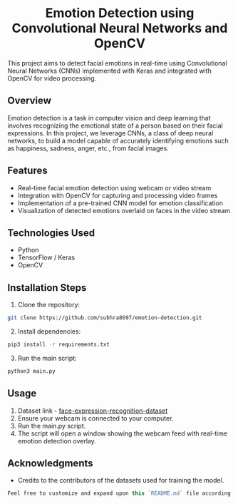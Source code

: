 <h1 align="center"> Emotion Detection using Convolutional Neural Networks and OpenCV</h1>

This project aims to detect facial emotions in real-time using Convolutional Neural Networks (CNNs) implemented with Keras and integrated with OpenCV for video processing.

## Overview

Emotion detection is a task in computer vision and deep learning that involves recognizing the emotional state of a person based on their facial expressions. In this project, we leverage CNNs, a class of deep neural networks, to build a model capable of accurately identifying emotions such as happiness, sadness, anger, etc., from facial images.

## Features

- Real-time facial emotion detection using webcam or video stream
- Integration with OpenCV for capturing and processing video frames
- Implementation of a pre-trained CNN model for emotion classification
- Visualization of detected emotions overlaid on faces in the video stream

## Technologies Used

- Python
- TensorFlow / Keras
- OpenCV

## Installation Steps

1. Clone the repository:
```bash
git clone https://github.com/subhra8697/emotion-detection.git
```
2. Install dependencies:
```bash
pip3 install -r requirements.txt
```
3. Run the main script:
```bash
python3 main.py
```
## Usage
1. Dataset link - [ face-expression-recognition-dataset](https://www.kaggle.com/jonathanoheix/face-expression-recognition-dataset)
2. Ensure your webcam is connected to your computer.
3. Run the main.py script.
4. The script will open a window showing the webcam feed with real-time emotion detection overlay.
## Acknowledgments
* Credits to the contributors of the datasets used for training the model.
```javascript
Feel free to customize and expand upon this `README.md` file according to the specifics of your project, such as adding detailed usage instructions, troubleshooting tips, or acknowledgments.
```
